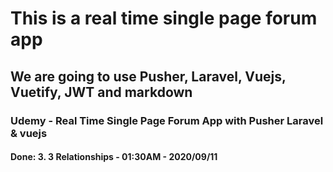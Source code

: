 # This is a real time single page forum app

## We are going to use Pusher, Laravel, Vuejs, Vuetify, JWT and markdown

### Udemy - Real Time Single Page Forum App with Pusher Laravel & vuejs

#### Done: 3. 3 Relationships - 01:30AM - 2020/09/11
